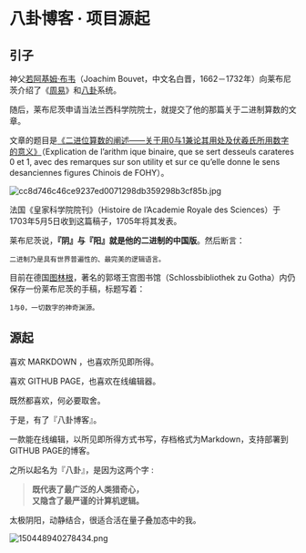 # 八卦博客 · 项目源起
## 引子

神父[若阿基姆·布韦](https://zh.wikipedia.org/wiki/%E8%8B%A5%E9%98%BF%E5%9F%BA%E5%A7%86%C2%B7%E5%B8%83%E9%9F%8B "若阿基姆·布韦")（Joachim Bouvet，中文名白晋，1662－1732年）向莱布尼茨介绍了《[周易](https://zh.wikipedia.org/wiki/%E5%91%A8%E6%98%93 "周易")》和[八卦](https://zh.wikipedia.org/wiki/%E5%85%AB%E5%8D%A6 "八卦")系统。

随后，莱布尼茨申请当法兰西科学院院士，就提交了他的那篇关于二进制算数的文章。

文章的题目是[《二进位算数的阐述——关于用0与1兼论其用处及伏羲氏所用数字的意义》](//i8gua.gitee.io/-/S/pdf/XsGes7R8n_CDaUscRh0HAe4QK4S4f7mRSP_aPg.pdf)（Explication de l’arithm ique binaire, que se sert desseuls carateres 0 et 1, avec des remarques sur son utility et sur ce qu’elle donne le sens desanciennes figures Chinois de FOHY）。

![cc8d746c46ce9237ed0071298db359298b3cf85b.jpg](//i8gua.gitee.io/-/S/jpg/U7NlTXYV172t-7uLppxE0DtYlw27U6-PqAj2gQ.jpg)

法国《皇家科学院院刊》（Histoire de l’Academie Royale des Sciences）于1703年5月5日收到这篇稿子，1705年将其发表。

莱布尼茨说，__『阴』与『阳』就是他的二进制的中国版__。然后断言：

```
二进制乃是具有世界普遍性的、最完美的逻辑语言。 
```

目前在德国[图林根](https://zh.wikipedia.org/wiki/%E5%9B%BE%E6%9E%97%E6%A0%B9 "图林根")，著名的郭塔王宫图书馆（Schlossbibliothek zu Gotha）内仍保存一份莱布尼茨的手稿，标题写着：

`1与0，一切数字的神奇渊源。`

## 源起

喜欢 MARKDOWN ，也喜欢所见即所得。

喜欢 GITHUB PAGE，也喜欢在线编辑器。

既然都喜欢，何必要取舍。

于是，有了『八卦博客』。

一款能在线编辑，以所见即所得方式书写，存档格式为Markdown，支持部署到GITHUB PAGE的博客。

之所以起名为『八卦』，是因为这两个字 :

> **既代表了最广泛的人类猎奇心，  
> 又隐含了最严谨的计算机逻辑。**

太极阴阳，动静结合，很适合活在量子叠加态中的我。

![150448940278434.png](//i8gua.gitee.io/-/S/png/INv7njWdpWdkn7aMw_y4lAuAn5MDeBa92LErVw.png)